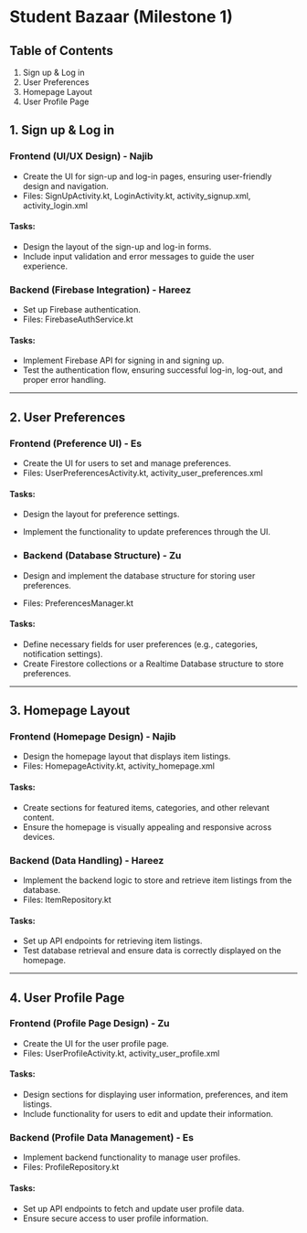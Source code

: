 # Student Bazaar (Milestone 1) 

## Table of Contents

1. Sign up & Log in
2. User Preferences
3. Homepage Layout
4. User Profile Page

## 1. Sign up & Log in

### Frontend (UI/UX Design) - Najib
- Create the UI for sign-up and log-in pages, ensuring user-friendly design and navigation.
- Files: SignUpActivity.kt, LoginActivity.kt, activity_signup.xml, activity_login.xml

#### Tasks:
- Design the layout of the sign-up and log-in forms.
- Include input validation and error messages to guide the user experience.

### Backend (Firebase Integration) - Hareez
- Set up Firebase authentication.
- Files: FirebaseAuthService.kt

#### Tasks:
- Implement Firebase API for signing in and signing up.
- Test the authentication flow, ensuring successful log-in, log-out, and proper error handling.

---

## 2. User Preferences

### Frontend (Preference UI) - Es
- Create the UI for users to set and manage preferences.
- Files: UserPreferencesActivity.kt, activity_user_preferences.xml

#### Tasks:
- Design the layout for preference settings.
- Implement the functionality to update preferences through the UI.

- ### Backend (Database Structure) - Zu
- Design and implement the database structure for storing user preferences.
- Files: PreferencesManager.kt

#### Tasks:
- Define necessary fields for user preferences (e.g., categories, notification settings).
- Create Firestore collections or a Realtime Database structure to store preferences.

---

## 3. Homepage Layout

### Frontend (Homepage Design) - Najib
- Design the homepage layout that displays item listings.
- Files: HomepageActivity.kt, activity_homepage.xml

#### Tasks:
- Create sections for featured items, categories, and other relevant content.
- Ensure the homepage is visually appealing and responsive across devices.

### Backend (Data Handling) - Hareez
- Implement the backend logic to store and retrieve item listings from the database.
- Files: ItemRepository.kt

#### Tasks:
- Set up API endpoints for retrieving item listings.
- Test database retrieval and ensure data is correctly displayed on the homepage.

---

## 4. User Profile Page

### Frontend (Profile Page Design) - Zu
- Create the UI for the user profile page.
- Files: UserProfileActivity.kt, activity_user_profile.xml

#### Tasks:
- Design sections for displaying user information, preferences, and item listings.
- Include functionality for users to edit and update their information.

### Backend (Profile Data Management) - Es
- Implement backend functionality to manage user profiles.
- Files: ProfileRepository.kt

#### Tasks:
- Set up API endpoints to fetch and update user profile data.
- Ensure secure access to user profile information.
